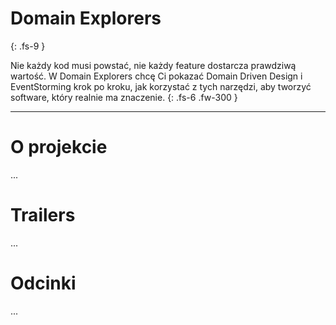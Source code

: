 # Domain Explorers
{: .fs-9 }

Nie każdy kod musi powstać, nie każdy feature dostarcza prawdziwą wartość. W Domain Explorers chcę Ci pokazać Domain Driven Design i EventStorming krok po kroku, jak korzystać z tych narzędzi, aby tworzyć software, który realnie ma znaczenie.
{: .fs-6 .fw-300 }

---

# O projekcie

...

# Trailers

...

# Odcinki

...
